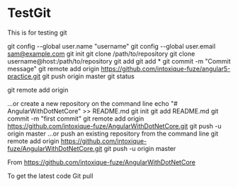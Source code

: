 # TestGit
This is for testing git

git config --global user.name "username"
git config --global user.email sam@example.com
git init
git clone /path/to/repository
git clone username@host:/path/to/repository
git add <filename>
git add *
git commit -m "Commit message"
git remote add origin https://github.com/intoxique-fuze/angular5-practice.git
git push origin master
git status

git remote add origin <server>


…or create a new repository on the command line
echo "# AngularWithDotNetCore" >> README.md
git init
git add README.md
git commit -m "first commit"
git remote add origin https://github.com/intoxique-fuze/AngularWithDotNetCore.git
git push -u origin master
…or push an existing repository from the command line
git remote add origin https://github.com/intoxique-fuze/AngularWithDotNetCore.git
git push -u origin master

From <https://github.com/intoxique-fuze/AngularWithDotNetCore> 

To get the latest code 
Git pull
